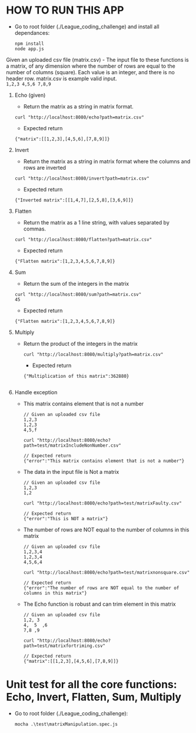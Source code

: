 # HOW TO RUN THIS APP
- Go to root folder (./League_coding_challenge) and install all dependances:
    ```
    npm install
    node app.js
    ```
Given an uploaded csv file (matrix.csv)
    - The input file to these functions is a matrix, of any dimension where the number of rows are equal to the number of columns (square). Each value is an integer, and there is no header row. matrix.csv is example valid input.  
    ```
    1,2,3
    4,5,6
    7,8,9
    ```
1. Echo (given)
    - Return the matrix as a string in matrix format.
    ```
    curl "http://localhost:8080/echo?path=matrix.csv"
    ``` 
    - Expected return
    ```
    {"matrix":[[1,2,3],[4,5,6],[7,8,9]]}
    ``` 
2. Invert
    - Return the matrix as a string in matrix format where the columns and rows are inverted
    ```
    curl "http://localhost:8080/invert?path=matrix.csv"
    ``` 
    - Expected return
    ```
    {"Inverted matrix":[[1,4,7],[2,5,8],[3,6,9]]}
    ``` 

3. Flatten
    - Return the matrix as a 1 line string, with values separated by commas.
    ```
    curl "http://localhost:8080/flatten?path=matrix.csv"
    ``` 
    - Expected return
    ```
    {"Flatten matrix":[1,2,3,4,5,6,7,8,9]}
    ``` 
4. Sum
    - Return the sum of the integers in the matrix
    ```
    curl "http://localhost:8080/sum?path=matrix.csv"
    45
    ``` 
    - Expected return
    ```
    {"Flatten matrix":[1,2,3,4,5,6,7,8,9]}
    ``` 

5. Multiply
    - Return the product of the integers in the matrix
        ```
        curl "http://localhost:8080/multiply?path=matrix.csv"
        ``` 
        - Expected return
        ```
        {"Multiplication of this matrix":362880}
    ``` 
6. Handle exception
    - This matrix contains element that is not a number
        ```
        // Given an uploaded csv file
        1,2,3
        1,2,3
        4,5,f
        ``` 
        ```
        curl "http://localhost:8080/echo?path=test/matrixIncludeNonNumber.csv"
        ``` 
        ```
        // Expected return
        {"error":"This matrix contains element that is not a number"}
        ``` 

    - The data in the input file is Not a matrix
        ```
        // Given an uploaded csv file
        1,2,3
        1,2
        ``` 
        ```
        curl "http://localhost:8080/echo?path=test/matrixFaulty.csv"
        ``` 
        ```
        // Expected return
        {"error":"This is NOT a matrix"}
        ```
    - The number of rows are NOT equal to the number of columns in this matrix
        ```
        // Given an uploaded csv file
        1,2,3,4
        1,2,3,4
        4,5,6,4
        ``` 
        ```
        curl "http://localhost:8080/echo?path=test/matrixnonsquare.csv"
        ``` 
        ```
        // Expected return
        {"error":"The number of rows are NOT equal to the number of columns in this matrix"}
        ```
    - The Echo function is robust and can trim element in this matrix
        ```
        // Given an uploaded csv file
        1,2, 3  
        4,  5  ,6
        7,8 ,9
        ``` 
        ```
        curl "http://localhost:8080/echo?path=test/matrixfortriming.csv"
        ``` 
        ```
        // Expected return
        {"matrix":[[1,2,3],[4,5,6],[7,8,9]]}
        ```


# Unit test for all the core functions: Echo, Invert, Flatten, Sum, Multiply
- Go to root folder (./League_coding_challenge):
    ```
    mocha .\test\matrixManipulation.spec.js
    ```

